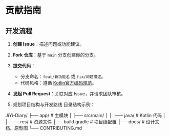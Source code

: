 # 贡献指南

## 开发流程
1. **创建 Issue**：描述问题或功能建议。
2. **Fork 仓库**：基于 `main` 分支创建你的分支。
3. **提交代码**：
   - 分支命名：`feat/新功能名` 或 `fix/问题描述`。
   - 代码风格：遵循 [Kotlin官方编码规范](https://kotlinlang.org/docs/coding-conventions.html)。
4. **发起 Pull Request**：关联对应 Issue，并请求团队审核。

5. 规划项目结构与开发路线
目录结构示例：

JiYi-Diary/
├── app/               # 主模块
│   ├── src/main/
│   │   ├── java/      # Kotlin 代码
│   │   └── res/       # 资源文件
├── build.gradle      # 项目级配置
├── docs/             # 设计文档、原型图
└── CONTRIBUTING.md

